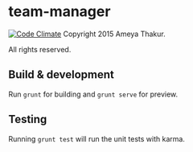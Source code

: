 # team-manager
[![Code Climate](https://codeclimate.com/github/indiandennis/Team-Manager/badges/gpa.svg)](https://codeclimate.com/github/indiandennis/Team-Manager) 
Copyright 2015 Ameya Thakur.

All rights reserved.

## Build & development

Run `grunt` for building and `grunt serve` for preview.

## Testing

Running `grunt test` will run the unit tests with karma.
